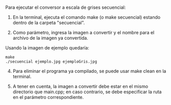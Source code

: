 Para ejecutar el conversor a escala de grises secuencial:

1) En la terminal, ejecuta el comando make (o make secuencial) estando dentro de la carpeta "secuencial".

2) Como parámetro, ingresa la imagen a convertir y el nombre para el archivo de la imagen ya convertida.

Usando la imagen de ejemplo quedaría:

    make
    ./secuencial ejemplo.jpg ejemploGris.jpg

4) Para eliminar el programa ya compilado, se puede usar make clean en la terminal.

5) A tener en cuenta, la imagen a convertir debe estar en el mismo directorio que main.cpp; en caso contrario, se debe especificar la ruta en el parámetro correspondiente.
